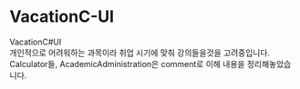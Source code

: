 # VacationC-UI
VacationC#UI <br>
개인적으로 어려워하는 과목이라 취업 시기에 맞춰 강의들을것을 고려중입니다. <br>
Calculator들, AcademicAdministration은 comment로 이해 내용을 정리해놓았습니다.
